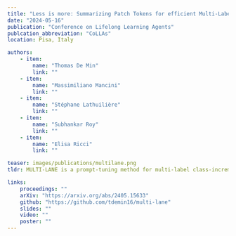 ```yaml
---
title: "Less is more: Summarizing Patch Tokens for efficient Multi-Label Class-Incremental Learning"
date: "2024-05-16"
publication: "Conference on Lifelong Learning Agents"
publcation_abbreviation: "CoLLAs"
location: Pisa, Italy   

authors:
    - item: 
        name: "Thomas De Min"
        link: ""
    - item: 
        name: "Massimiliano Mancini"
        link: ""
    - item: 
        name: "Stéphane Lathuilière"
        link: ""
    - item: 
        name: "Subhankar Roy"
        link: ""
    - item: 
        name: "Elisa Ricci"
        link: ""

teaser: images/publications/multilane.png
tldr: MULTI-LANE is a prompt-tuning method for multi-label class-incremental learning that eliminates prompt selection by using task-specific pathways and summarized patch token embeddings.

links:
    proceedings: ""
    arXiv: "https://arxiv.org/abs/2405.15633"
    github: "https://github.com/tdemin16/multi-lane"
    slides: ""
    video: ""
    poster: ""
---
```

